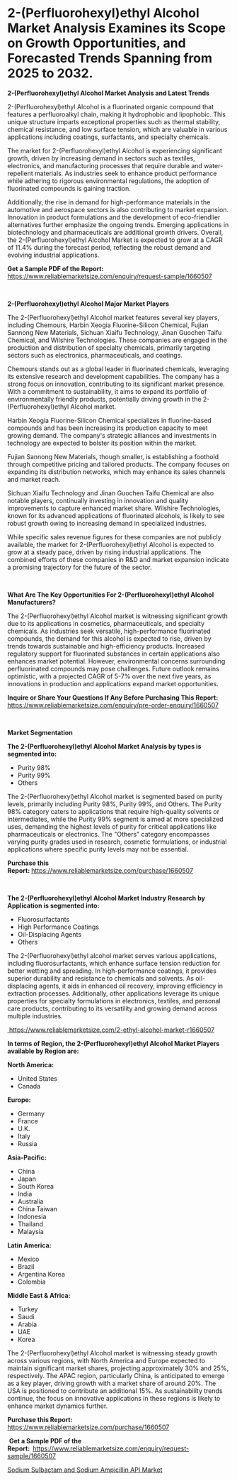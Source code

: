 <p><h1>2-(Perfluorohexyl)ethyl Alcohol Market Analysis Examines its Scope on Growth Opportunities, and Forecasted Trends Spanning from 2025 to 2032.</h1></p><p><strong>2-(Perfluorohexyl)ethyl Alcohol Market Analysis and Latest Trends</strong></p>
<p><p>2-(Perfluorohexyl)ethyl Alcohol is a fluorinated organic compound that features a perfluoroalkyl chain, making it hydrophobic and lipophobic. This unique structure imparts exceptional properties such as thermal stability, chemical resistance, and low surface tension, which are valuable in various applications including coatings, surfactants, and specialty chemicals. </p><p>The market for 2-(Perfluorohexyl)ethyl Alcohol is experiencing significant growth, driven by increasing demand in sectors such as textiles, electronics, and manufacturing processes that require durable and water-repellent materials. As industries seek to enhance product performance while adhering to rigorous environmental regulations, the adoption of fluorinated compounds is gaining traction. </p><p>Additionally, the rise in demand for high-performance materials in the automotive and aerospace sectors is also contributing to market expansion. Innovation in product formulations and the development of eco-friendlier alternatives further emphasize the ongoing trends. Emerging applications in biotechnology and pharmaceuticals are additional growth drivers. Overall, the 2-(Perfluorohexyl)ethyl Alcohol Market is expected to grow at a CAGR of 11.4% during the forecast period, reflecting the robust demand and evolving industrial applications.</p></p>
<p><strong>Get a Sample PDF of the Report:&nbsp;</strong> <a href="https://www.reliablemarketsize.com/enquiry/request-sample/1660507?utm_campaign=1131&utm_medium=2&utm_source=Github&utm_content=ia&utm_term=17012025&utm_id=2-perfluorohexylethyl-alcohol">https://www.reliablemarketsize.com/enquiry/request-sample/1660507</a></p>
<p>&nbsp;</p>
<p><strong>2-(Perfluorohexyl)ethyl Alcohol Major Market Players</strong></p>
<p><p>The 2-(Perfluorohexyl)ethyl Alcohol market features several key players, including Chemours, Harbin Xeogia Fluorine-Silicon Chemical, Fujian Sannong New Materials, Sichuan Xiaifu Technology, Jinan Guochen Taifu Chemical, and Wilshire Technologies. These companies are engaged in the production and distribution of specialty chemicals, primarily targeting sectors such as electronics, pharmaceuticals, and coatings.</p><p>Chemours stands out as a global leader in fluorinated chemicals, leveraging its extensive research and development capabilities. The company has a strong focus on innovation, contributing to its significant market presence. With a commitment to sustainability, it aims to expand its portfolio of environmentally friendly products, potentially driving growth in the 2-(Perfluorohexyl)ethyl Alcohol market.</p><p>Harbin Xeogia Fluorine-Silicon Chemical specializes in fluorine-based compounds and has been increasing its production capacity to meet growing demand. The company's strategic alliances and investments in technology are expected to bolster its position within the market.</p><p>Fujian Sannong New Materials, though smaller, is establishing a foothold through competitive pricing and tailored products. The company focuses on expanding its distribution networks, which may enhance its sales channels and market reach.</p><p>Sichuan Xiaifu Technology and Jinan Guochen Taifu Chemical are also notable players, continually investing in innovation and quality improvements to capture enhanced market share. Wilshire Technologies, known for its advanced applications of fluorinated alcohols, is likely to see robust growth owing to increasing demand in specialized industries.</p><p>While specific sales revenue figures for these companies are not publicly available, the market for 2-(Perfluorohexyl)ethyl Alcohol is expected to grow at a steady pace, driven by rising industrial applications. The combined efforts of these companies in R&D and market expansion indicate a promising trajectory for the future of the sector.</p></p>
<p>&nbsp;</p>
<p><strong>What Are The Key Opportunities For 2-(Perfluorohexyl)ethyl Alcohol Manufacturers?</strong></p>
<p><p>The 2-(Perfluorohexyl)ethyl Alcohol market is witnessing significant growth due to its applications in cosmetics, pharmaceuticals, and specialty chemicals. As industries seek versatile, high-performance fluorinated compounds, the demand for this alcohol is expected to rise, driven by trends towards sustainable and high-efficiency products. Increased regulatory support for fluorinated substances in certain applications also enhances market potential. However, environmental concerns surrounding perfluorinated compounds may pose challenges. Future outlook remains optimistic, with a projected CAGR of 5-7% over the next five years, as innovations in production and applications expand market opportunities.</p></p>
<p><strong>Inquire or Share Your Questions If Any Before Purchasing This Report:</strong> <a href="https://www.reliablemarketsize.com/enquiry/pre-order-enquiry/1660507?utm_campaign=1131&utm_medium=2&utm_source=Github&utm_content=ia&utm_term=17012025&utm_id=2-perfluorohexylethyl-alcohol">https://www.reliablemarketsize.com/enquiry/pre-order-enquiry/1660507</a></p>
<p>&nbsp;</p>
<p><strong>Market Segmentation</strong></p>
<p><strong>The 2-(Perfluorohexyl)ethyl Alcohol Market Analysis by types is segmented into:</strong></p>
<p><ul><li>Purity 98%</li><li>Purity 99%</li><li>Others</li></ul></p>
<p><p>The 2-(Perfluorohexyl)ethyl Alcohol market is segmented based on purity levels, primarily including Purity 98%, Purity 99%, and Others. The Purity 98% category caters to applications that require high-quality solvents or intermediates, while the Purity 99% segment is aimed at more specialized uses, demanding the highest levels of purity for critical applications like pharmaceuticals or electronics. The "Others" category encompasses varying purity grades used in research, cosmetic formulations, or industrial applications where specific purity levels may not be essential.</p></p>
<p><strong>Purchase this Report:&nbsp;</strong><a href="https://www.reliablemarketsize.com/purchase/1660507?utm_campaign=1131&utm_medium=2&utm_source=Github&utm_content=ia&utm_term=17012025&utm_id=2-perfluorohexylethyl-alcohol">https://www.reliablemarketsize.com/purchase/1660507</a></p>
<p>&nbsp;</p>
<p><strong>The 2-(Perfluorohexyl)ethyl Alcohol Market Industry Research by Application is segmented into:</strong></p>
<p><ul><li>Fluorosurfactants</li><li>High Performance Coatings</li><li>Oil-Displacing Agents</li><li>Others</li></ul></p>
<p><p>The 2-(Perfluorohexyl)ethyl alcohol market serves various applications, including fluorosurfactants, which enhance surface tension reduction for better wetting and spreading. In high-performance coatings, it provides superior durability and resistance to chemicals and solvents. As oil-displacing agents, it aids in enhanced oil recovery, improving efficiency in extraction processes. Additionally, other applications leverage its unique properties for specialty formulations in electronics, textiles, and personal care products, contributing to its versatility and growing demand across multiple industries.</p></p>
<p><a href="https://www.reliablemarketsize.com/2-ethyl-alcohol-market-r1660507?utm_campaign=1131&utm_medium=2&utm_source=Github&utm_content=ia&utm_term=17012025&utm_id=2-perfluorohexylethyl-alcohol">&nbsp;https://www.reliablemarketsize.com/2-ethyl-alcohol-market-r1660507</a></p>
<p><strong>In terms of Region, the 2-(Perfluorohexyl)ethyl Alcohol Market Players available by Region are:</strong></p>
<p>
    <p> <strong> North America: </strong>
        <ul>
            <li>United States</li>
            <li>Canada</li>
        </ul>
        </p> 
    <p> <strong> Europe: </strong>
        <ul>
            <li>Germany</li>
            <li>France</li>
            <li>U.K.</li>
            <li>Italy</li>
            <li>Russia</li>
        </ul>
        </p> 
    <p> <strong> Asia-Pacific: </strong>
        <ul>
            <li>China</li>
            <li>Japan</li>
            <li>South Korea</li>
            <li>India</li>
            <li>Australia</li>
            <li>China Taiwan</li>
            <li>Indonesia</li>
            <li>Thailand</li>
            <li>Malaysia</li>
        </ul>
        </p> 
    <p> <strong> Latin America: </strong>
        <ul>
            <li>Mexico</li>
            <li>Brazil</li>
            <li>Argentina Korea</li>
            <li>Colombia</li>
        </ul>
        </p> 
    <p> <strong> Middle East & Africa: </strong>
        <ul>
            <li>Turkey</li>
            <li>Saudi</li>
            <li>Arabia</li>
            <li>UAE</li>
            <li>Korea</li>
        </ul>
    </p>
    </p>
<p><p>The 2-(Perfluorohexyl)ethyl Alcohol market is witnessing steady growth across various regions, with North America and Europe expected to maintain significant market shares, projecting approximately 30% and 25%, respectively. The APAC region, particularly China, is anticipated to emerge as a key player, driving growth with a market share of around 20%. The USA is positioned to contribute an additional 15%. As sustainability trends continue, the focus on innovative applications in these regions is likely to enhance market dynamics further.</p></p>
<p><strong>Purchase this Report: </strong><a href="https://www.reliablemarketsize.com/purchase/1660507?utm_campaign=1131&utm_medium=2&utm_source=Github&utm_content=ia&utm_term=17012025&utm_id=2-perfluorohexylethyl-alcohol">https://www.reliablemarketsize.com/purchase/1660507</a></p>
<p>&nbsp;<strong>Get a Sample PDF of the Report:&nbsp;&nbsp;</strong><a href="https://www.reliablemarketsize.com/enquiry/request-sample/1660507?utm_campaign=1131&utm_medium=2&utm_source=Github&utm_content=ia&utm_term=17012025&utm_id=2-perfluorohexylethyl-alcohol">https://www.reliablemarketsize.com/enquiry/request-sample/1660507</a></p>
<p><strong></strong></p>
<p><p><a href="https://github.com/CliffMedina6/Market-Research-Report-List-7/blob/main/sodium-sulbactam-and-sodium-ampicillin-api-market.md?utm_campaign=1131&utm_medium=2&utm_source=Github&utm_content=ia&utm_term=17012025&utm_id=2-perfluorohexylethyl-alcohol">Sodium Sulbactam and Sodium Ampicillin API Market</a></p></p>